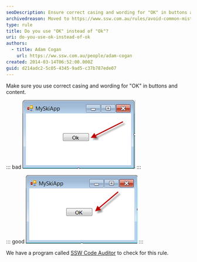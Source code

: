 ```yaml
---
seoDescription: Ensure correct casing and wording for "OK" in buttons and content to improve user experience and consistency.
archivedreason: Moved to https://www.ssw.com.au/rules/avoid-common-mistakes
type: rule
title: Do you use "OK" instead of "Ok"?
uri: do-you-use-ok-instead-of-ok
authors:
  - title: Adam Cogan
    url: https://ww.ssw.com.au/people/adam-cogan
created: 2014-03-14T06:52:00.000Z
guid: d214adc2-5c05-4345-9ad5-c37b787ede07
---
```


Make sure you use correct casing and wording for "OK" in buttons and content.

<!--endintro-->

::: bad
![Figure: Bad example - Button text "Ok"](okbadexample.png)
:::

::: good
![Figure: Good example - Button text "OK"](okgoodexample.png)
:::

We have a program called [SSW Code Auditor](https://ww.ssw.com.au/ssw/CodeAuditor/Rules.aspx#ANCBTN) to check for this rule.
